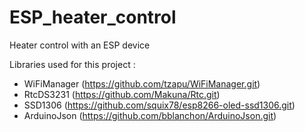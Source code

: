 # ESP_heater_control
Heater control with an ESP device

Libraries used for this project :
- WiFiManager (https://github.com/tzapu/WiFiManager.git)
- RtcDS3231 (https://github.com/Makuna/Rtc.git)
- SSD1306 (https://github.com/squix78/esp8266-oled-ssd1306.git)
- ArduinoJson (https://github.com/bblanchon/ArduinoJson.git)
